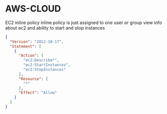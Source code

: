 # AWS-CLOUD
EC2 inline policy
inline policy is just assigned to one user or group
view info about ec2 and ability to start and stop instances

```json
{
  "Version": "2012-10-17",
  "Statement": [
    {
      "Action": [
        "ec2:Describe*",
        "ec2:StartInstances",
        "ec2:StopInstances"
      ],
      "Resource": [
        "*"
      ],
      "Effect": "Allow"
    }
  ]
}
```
